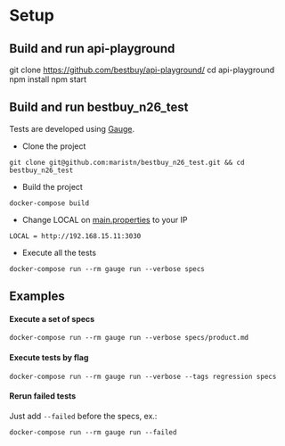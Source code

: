 # Setup


## Build and run api-playground

git clone https://github.com/bestbuy/api-playground/
cd api-playground
npm install
npm start

## Build and run bestbuy_n26_test

Tests are developed using [Gauge](http://getgauge.io/index.html).

- Clone the project
```
git clone git@github.com:maristn/bestbuy_n26_test.git && cd bestbuy_n26_test
```

- Build the project
```
docker-compose build
```

- Change LOCAL on [main.properties](https://github.com/maristn/mariana-santana/blob/master/bestbuy_n26_test/env/default/main.properties) to your IP 
```
LOCAL = http://192.168.15.11:3030
```

- Execute all the tests
```
docker-compose run --rm gauge run --verbose specs
```

## Examples

#### Execute a set of specs
```
docker-compose run --rm gauge run --verbose specs/product.md
```

#### Execute tests by flag
```
docker-compose run --rm gauge run --verbose --tags regression specs
```

#### Rerun failed tests
Just add `--failed` before the specs, ex.:
```
docker-compose run --rm gauge run --failed
```
